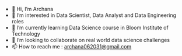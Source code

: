 - 👋 Hi, I’m Archana
- 👀 I’m interested in Data Scientist, Data Analyst and Data Engineering roles
- 🌱 I’m currently learning Data Science course in Bloom Institute of Technology
- 💞️ I’m looking to collaborate on real world data science challenges
- 📫 How to reach me : archana062031@gmail.com

<!---
archana062031/archana062031 is a ✨ special ✨ repository because its `README.md` (this file) appears on your GitHub profile.
You can click the Preview link to take a look at your changes.
--->
